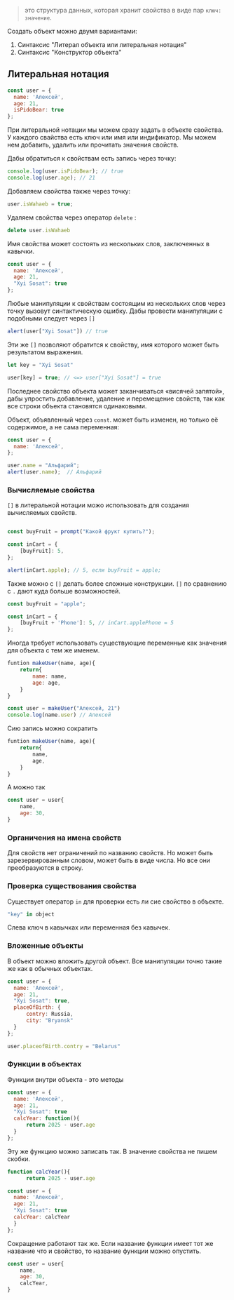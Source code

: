 >это структура данных, которая хранит свойства в виде пар `ключ: значение`.

Создать объект можно двумя вариантами:
1. Синтаксис "Литерал объекта или литеральная нотация"
2. Синтаксис "Конструктор объекта"

##  Литеральная нотация

```javascript
const user = {
  name: 'Алексей',
  age: 21,
  isPidoBear: true
};
```

При литеральной нотации мы можем сразу задать в объекте свойства. У каждого свайства есть ключ или имя или индификатор. Мы можем нем добавить, удалить или прочитать значения свойств.

Дабы обратиться к свойствам есть запись через точку:
```js
console.log(user.isPidoBear); // true
console.log(user.age); // 21 
```

Добавляем свойства также через точку:
```js
user.isWahaeb = true;
```

Удаляем свойства через оператор `delete` :
```js 
delete user.isWahaeb 
```

Имя свойства может состоять из нескольких слов, заключенных в кавычки.
```js
const user = {
  name: 'Алексей',
  age: 21,
  "Xyi Sosat": true
};
```

Любые манипуляции к свойствам состоящим из нескольких слов через точку вызовут синтактическую ошибку. Дабы провести манипуляции с подобными следует через `[]`

```js
alert(user["Xyi Sosat"]) // true
```

Эти же `[]` позволяют обратится к свойству, имя которого может быть результатом выражения.

```js
let key = "Xyi Sosat"

user[key] = true; // <=> user["Xyi Sosat"] = true
```

Последнее свойство объекта может заканчиваться «висячей запятой», дабы упростить добавление, удаление и перемещение свойств, так как все строки объекта становятся одинаковыми.

Объект, объявленный через `const`. может быть изменен, но только её содержимое, а не сама переменная:

```js
const user = {
  name: 'Алексей',
};

user.name = "Альфарий";
alert(user.name);  // Альфарий
```

### Вычисляемые свойства

`[]` в литеральной нотации можо использовать для создания вычисляемых свойств. 

```js

const buyFruit = prompt("Какой фрукт купить?");

const inCart = {
	[buyFruit]: 5,
};

alert(inCart.apple); // 5, если buyFruit = apple;  
```

Также можно с `[]` делать более сложные конструкции. `[]` по сравнению с `.` дают куда больше возможностей.

``` js
const buyFruit = "apple";

const inCart = {
	[buyFruit + 'Phone']: 5, // inCart.applePhone = 5
};
```

Иногда требует использовать существующие переменные как значения для объекта с тем же именем.

``` js
funtion makeUser(name, age){
	return{
		name: name,
		age: age,
 	}
} 

const user = makeUser("Алексей, 21")
console.log(name.user) // Алексей
``` 

Сию запись можно сократить

``` js
funtion makeUser(name, age){
	return{
		name,
		age,
 	}
} 
``` 

А можно так 

``` js
const user = user{
	name,
	age: 30,
} 

``` 

### Органичения на имена свойств

Для свойств нет ограничений по названию свойств. Но может быть зарезервированным словом, может быть в виде числа. Но все они преобразуются в строку.

### Проверка существования свойства

Существует оператор `in` для проверки есть ли сие свойство в объекте.
```javascript
"key" in object
```

Слева ключ в кавычках или переменная без кавычек.

### Вложенные объекты

В объект можно вложить другой объект. Все манипуляции точно такие же как в обычных объектах.

```js 
const user = {
  name: 'Алексей',
  age: 21,
  "Xyi Sosat": true,
  placeOfBirth: {
	  contry: Russia,
	  city: "Bryansk"
  }
};

user.placeofBirth.contry = "Belarus"
```

### Функции в объектах 
Функции внутри объекта - это методы
```js
const user = {
  name: 'Алексей',
  age: 21,
  "Xyi Sosat": true
  calcYear: function(){
	  return 2025 - user.age 
  }
};
```

Эту же функцию можно записать так. В значение свойства не пишем скобки.
```js
function calcYear(){
	  return 2025 - user.age 

const user = {
  name: 'Алексей',
  age: 21,
  "Xyi Sosat": true
  calcYear: calcYear 
  }
};
```

Сокращение работают так же. Если название функции имеет тот же название что и свойство, то название функции можно опустить.
``` js
const user = user{
	name,
	age: 30,
	calcYear,
} 
```